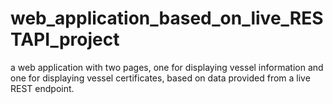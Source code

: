 # web_application_based_on_live_RESTAPI_project
a web application with two pages, one for displaying vessel information and one for displaying vessel certificates, based on data provided from a live REST endpoint. 
